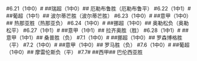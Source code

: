#6.21（1中0）#
##瑞超（1中0）##
厄勒布鲁胜（厄勒布鲁平）
#6.22（1中1）#
##葡超（1中1）##
波尔蒂芒胜（波尔蒂芒胜）
#6.23（1中0）#
##意甲（1中0）##
热那亚胜（热那亚负）
#6.24（1中0）#
##挪超（1中0）##
奥勒松负（奥勒松平）
#6.27（1中1）#
##意甲（1中1）##
拉齐奥胜（胜）
#6.28（1中1）#
##意甲（1中1）##
桑普胜（负）
#7.1（1中0）#
##挪超（1中0）##
罗森博格胜（平）
#7.2（1中0）#
##意甲（1中0）##
罗马胜（负）
#7.6（1中0）#
##葡超（1中0）##
摩雷伦斯负（平）
#7.7#
##西甲##
巴伦西亚胜